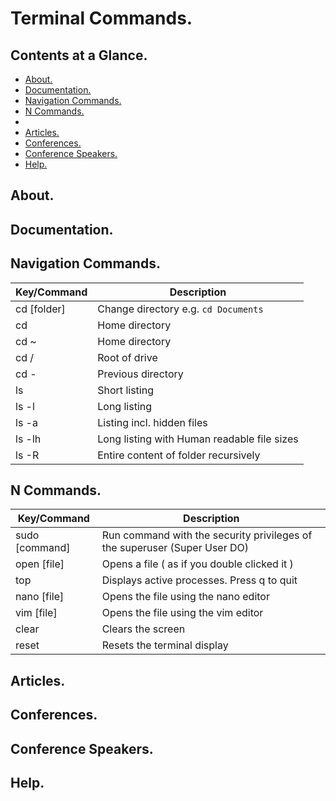 # Terminal Commands.





## Contents at a Glance.
* [About.](#about)
* [Documentation.](#documentation)
* [Navigation Commands.](#navigation-commands)
* [N Commands.](#n-commands)
* []()
* [Articles.](#articles)
* [Conferences.](#conferences)
* [Conference Speakers.](#conference-speakers)
* [Help.](#help)





## About.





## Documentation.





## Navigation Commands.

| Key/Command | Description |
| ----------- | ----------- |
| cd [folder] | Change directory e.g. `cd Documents` |
| cd |  Home directory |
| cd ~ |  Home directory |
| cd /  | Root of drive |
| cd -  | Previous directory |
| ls | Short listing |
| ls -l | Long listing |
| ls -a | Listing incl. hidden files |
| ls -lh| Long listing with Human readable file sizes |
| ls -R | Entire content of folder recursively |





## N Commands.

| Key/Command | Description |
| ----------- | ----------- |
| sudo [command] | Run command with the security privileges of the superuser (Super User DO) |
| open [file] | Opens a file ( as if you double clicked it ) |
| top | Displays active processes. Press q to quit |
| nano [file] | Opens the file using the nano editor |
| vim [file] | Opens the file using the vim editor |
| clear |  Clears the screen |
| reset |  Resets the terminal display |





## Articles.





## Conferences.





## Conference Speakers.





## Help.
